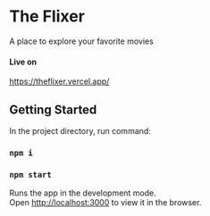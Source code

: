 # The Flixer

A place to explore your favorite movies 
#### Live on 
https://theflixer.vercel.app/

## Getting Started

In the project directory, run command:

### `npm i`

### `npm start`

Runs the app in the development mode.\
Open [http://localhost:3000](http://localhost:3000) to view it in the browser.
